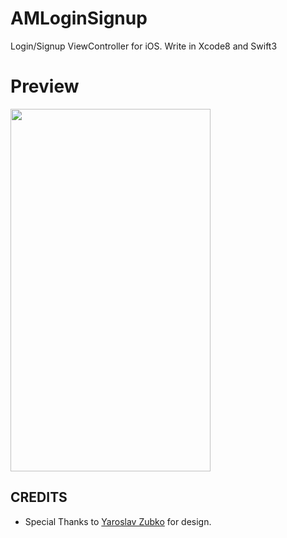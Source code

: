 # AMLoginSignup
Login/Signup ViewController for iOS.
Write in Xcode8 and Swift3

# Preview 

<img src="https://raw.githubusercontent.com/amirdew/AMLoginSignup/master/AMLS-preview.gif" width="320" height="580"><br>

## CREDITS
* Special Thanks to [Yaroslav Zubko](https://dribbble.com/Yar_Z) for design.
